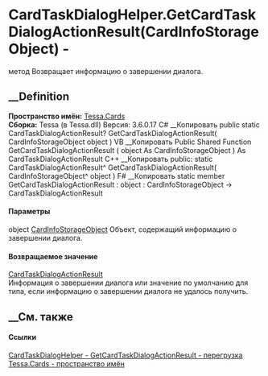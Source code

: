 # CardTaskDialogHelper.GetCardTaskDialogActionResult(CardInfoStorageObject) -
метод
Возвращает информацию о завершении диалога.
## __Definition
 **Пространство имён:** [Tessa.Cards](N_Tessa_Cards.htm)  
 **Сборка:** Tessa (в Tessa.dll) Версия: 3.6.0.17
C# __Копировать
     public static CardTaskDialogActionResult? GetCardTaskDialogActionResult(
    	CardInfoStorageObject object
    )
VB __Копировать
     Public Shared Function GetCardTaskDialogActionResult ( 
    	object As CardInfoStorageObject
    ) As CardTaskDialogActionResult
C++ __Копировать
     public:
    static CardTaskDialogActionResult^ GetCardTaskDialogActionResult(
    	CardInfoStorageObject^ object
    )
F# __Копировать
     static member GetCardTaskDialogActionResult : 
            object : CardInfoStorageObject -> CardTaskDialogActionResult 
#### Параметры
object [CardInfoStorageObject](T_Tessa_Cards_CardInfoStorageObject.htm)
    Объект, содержащий информацию о завершении диалога.
#### Возвращаемое значение
[CardTaskDialogActionResult](T_Tessa_Cards_CardTaskDialogActionResult.htm)  
Информация о завершении диалога или значение по умолчанию для типа, если
информацию о завершении диалога не удалось получить.
##  __См. также
#### Ссылки
[CardTaskDialogHelper - ](T_Tessa_Cards_CardTaskDialogHelper.htm)
[GetCardTaskDialogActionResult -
перегрузка](Overload_Tessa_Cards_CardTaskDialogHelper_GetCardTaskDialogActionResult.htm)
[Tessa.Cards - пространство имён](N_Tessa_Cards.htm)
